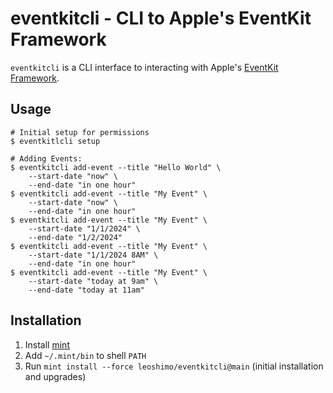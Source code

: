 # eventkitcli - CLI to Apple's EventKit Framework

`eventkitcli` is a CLI interface to interacting with Apple's [EventKit Framework](https://developer.apple.com/documentation/eventkit).

## Usage

```shell
# Initial setup for permissions
$ eventkitlcli setup

# Adding Events:
$ eventkitcli add-event --title "Hello World" \
    --start-date "now" \
    --end-date "in one hour"
$ eventkitcli add-event --title "My Event" \
    --start-date "now" \
    --end-date "in one hour"
$ eventkitcli add-event --title "My Event" \
    --start-date "1/1/2024" \
    --end-date "1/2/2024"
$ eventkitcli add-event --title "My Event" \
    --start-date "1/1/2024 8AM" \
    --end-date "in one hour"
$ eventkitcli add-event --title "My Event" \
    --start-date "today at 9am" \
    --end-date "today at 11am"
```

## Installation

1. Install [mint](https://github.com/yonaskolb/Mint)
2. Add `~/.mint/bin` to shell `PATH`
3. Run `mint install --force leoshimo/eventkitcli@main` (initial installation and upgrades)
